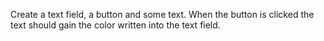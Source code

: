 Create a text field, a button and some text. 
When the button is clicked the text should gain the color written into the text field.
